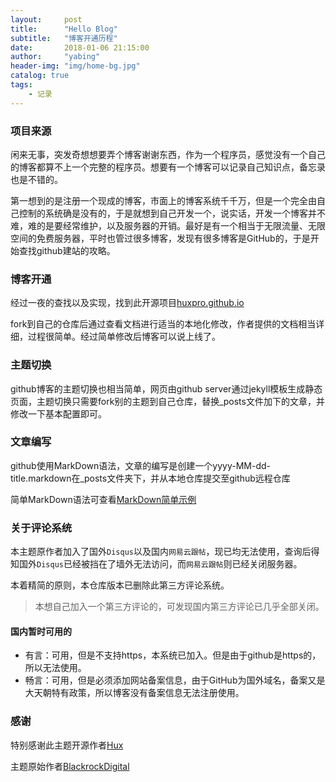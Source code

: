 ```yaml
---
layout:     post
title:      "Hello Blog"
subtitle:   "博客开通历程"
date:       2018-01-06 21:15:00
author:     "yabing"
header-img: "img/home-bg.jpg"
catalog: true
tags:
    - 记录
---
```


### 项目来源
闲来无事，突发奇想想要弄个博客谢谢东西，作为一个程序员，感觉没有一个自己的博客都算不上一个完整的程序员。想要有一个博客可以记录自己知识点，备忘录也是不错的。

第一想到的是注册一个现成的博客，市面上的博客系统千千万，但是一个完全由自己控制的系统确是没有的，于是就想到自己开发一个，说实话，开发一个博客并不难，难的是要经常维护，以及服务器的开销。最好是有一个相当于无限流量、无限空间的免费服务器，平时也管过很多博客，发现有很多博客是GitHub的，于是开始查找github建站的攻略。

### 博客开通
经过一夜的查找以及实现，找到此开源项目[huxpro.github.io](https://github.com/Huxpro/huxpro.github.io)

fork到自己的仓库后通过查看文档进行适当的本地化修改，作者提供的文档相当详细，过程很简单。经过简单修改后博客可以说上线了。

### 主题切换
github博客的主题切换也相当简单，网页由github server通过jekyll模板生成静态页面，主题切换只需要fork别的主题到自己仓库，替换_posts文件加下的文章，并修改一下基本配置即可。

### 文章编写
github使用MarkDown语法，文章的编写是创建一个yyyy-MM-dd-title.markdown在_posts文件夹下，并从本地仓库提交至github远程仓库

简单MarkDown语法可查看[MarkDown简单示例](https://papio0112.github.io/2018/01/07/markdown%E8%AF%AD%E6%B3%95%E7%AE%80%E4%BB%8B/)

### 关于评论系统
本主题原作者加入了国外`Disqus`以及国内`网易云跟帖`，现已均无法使用，查询后得知国外`Disqus`已经被挡在了墙外无法访问，而`网易云跟帖`则已经关闭服务器。

本着精简的原则，本仓库版本已删除此第三方评论系统。

>本想自己加入一个第三方评论的，可发现国内第三方评论已几乎全部关闭。

#### 国内暂时可用的

- 有言：可用，但是不支持https，本系统已加入。但是由于github是https的，所以无法使用。
- 畅言：可用，但是必须添加网站备案信息，由于GitHub为国外域名，备案又是大天朝特有政策，所以博客没有备案信息无法注册使用。

### 感谢
特别感谢此主题开源作者[Hux](https://github.com/Huxpro)

主题原始作者[BlackrockDigital](https://github.com/BlackrockDigital)